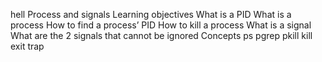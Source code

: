 hell Process and signals
Learning objectives
What is a PID
What is a process
How to find a process’ PID
How to kill a process
What is a signal
What are the 2 signals that cannot be ignored
Concepts
ps
pgrep
pkill
kill
exit
trap
